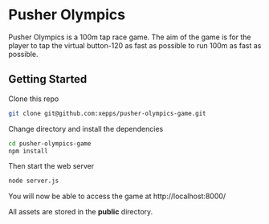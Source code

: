 # Pusher Olympics

Pusher Olympics is a 100m tap race game. The aim of the game is for the player to tap the virtual button-120 as fast as possible to run 100m as fast as possible.

## Getting Started

Clone this repo

```sh
git clone git@github.com:xepps/pusher-olympics-game.git
```

Change directory and install the dependencies

```sh
cd pusher-olympics-game
npm install
```

Then start the web server

```sh
node server.js
```

You will now be able to access the game at http://localhost:8000/

All assets are stored in the **public** directory.